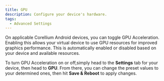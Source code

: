 ```yaml
---
title: GPU
description: Configure your device's hardware.
tags:
  - Advanced Settings
---
```


On applicable Corellium Android devices, you can toggle GPU Acceleration. Enabling this allows your virtual device to use GPU resources for improved graphics performance. This is automatically enabled or disabled based on your device and available resources.

To turn GPU Acceleration on or off,simply head to the **Settings** tab for your device, then head to **GPU**. From there, you can change the preset values to your determined ones, then hit **Save & Reboot** to apply changes.
